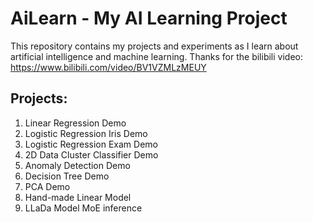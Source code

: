 # AiLearn - My AI Learning Project

This repository contains my projects and experiments as I learn about artificial intelligence and machine learning.
Thanks for the bilibili video: https://www.bilibili.com/video/BV1VZMLzMEUY

## Projects: 
1. Linear Regression Demo
2. Logistic Regression Iris Demo
3. Logistic Regression Exam Demo
4. 2D Data Cluster Classifier Demo  
5. Anomaly Detection Demo
6. Decision Tree Demo
7. PCA Demo
8. Hand-made Linear Model
9. LLaDa Model MoE inference
